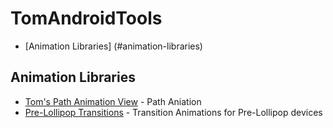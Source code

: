 # TomAndroidTools
* [Animation Libraries] (#animation-libraries)

## Animation Libraries
* [Tom's Path Animation View](https://github.com/tspaulding0222/TomAndroidAnimatePathView) - Path Aniation
* [Pre-Lollipop Transitions](https://github.com/takahirom/PreLollipopTransition) - Transition Animations for Pre-Lollipop devices
